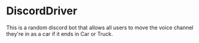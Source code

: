 # DiscordDriver
This is a random discord bot that allows all users to move the voice channel they're in as a car if it ends in Car or Truck.

